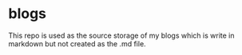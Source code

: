 # blogs

This repo is used as the source storage of my blogs which is write in markdown but not created as the .md file.